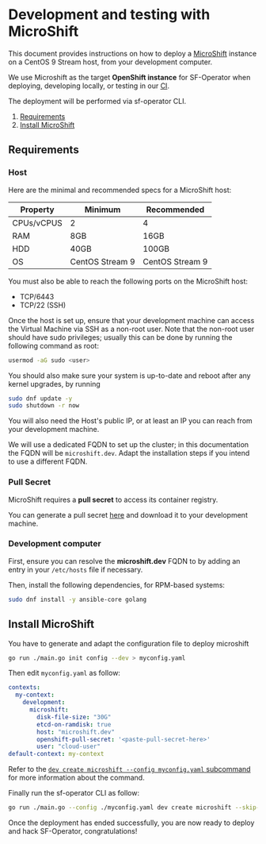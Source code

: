 # Development and testing with MicroShift

This document provides instructions on how to deploy a [MicroShift](https://github.com/openshift/microshift) instance on a CentOS 9 Stream host, from your development computer.

We use Microshift as the target **OpenShift instance** for SF-Operator when deploying, developing locally, or testing in our [CI](https://microshift.softwarefactory-project.io/zuul/t/sf/builds?project=software-factory%2Fsf-operator&skip=0).

The deployment will be performed via sf-operator CLI.

1. [Requirements](#requirements)
1. [Install MicroShift](#install-microshift)

## Requirements

### Host

Here are the minimal and recommended specs for a MicroShift host:

| Property | Minimum | Recommended |
|------------|-------------|----------|
| CPUs/vCPUS | 2 | 4 |
| RAM | 8GB | 16GB |
| HDD | 40GB | 100GB |
| OS | CentOS Stream 9 | CentOS Stream 9 |

You must also be able to reach the following ports on the MicroShift host:

* TCP/6443
* TCP/22 (SSH)

Once the host is set up, ensure that your development machine can access
the Virtual Machine via SSH as a non-root user. Note that the non-root user should have
sudo privileges; usually this can be done by running the following command as root:

```sh
usermod -aG sudo <user>
```

You should also make sure your system is up-to-date and reboot after any kernel upgrades, by running

```sh
sudo dnf update -y
sudo shutdown -r now
```

You will also need the Host's public IP, or at least an IP you can reach from your development machine.

We will use a dedicated FQDN to set up the cluster; in this documentation the FQDN will be `microshift.dev`. Adapt the installation steps if you intend to use a different FQDN.

### Pull Secret

MicroShift requires a **pull secret** to access its container registry.

You can generate a pull secret [here](https://cloud.redhat.com/openshift/create/local) and download it to your development machine.

### Development computer

First, ensure you can resolve the **microshift.dev** FQDN to by adding an entry in your `/etc/hosts` file if necessary.

Then, install the following dependencies, for RPM-based systems:

```sh
sudo dnf install -y ansible-core golang
```

## Install MicroShift

You have to generate and adapt the configuration file to deploy microshift

```sh
go run ./main.go init config --dev > myconfig.yaml
```

Then edit `myconfig.yaml` as follow:

```yaml
contexts:
  my-context:
    development:
      microshift:
        disk-file-size: "30G"
        etcd-on-ramdisk: true
        host: "microshift.dev"
        openshift-pull-secret: '<paste-pull-secret-here>'
        user: "cloud-user"
default-context: my-context
```

Refer to the [`dev create microshift --config myconfig.yaml` subcommand](./../reference/cli/index.md#create-microshift) for more information about the command.

Finally run the sf-operator CLI as follow:

```sh
go run ./main.go --config ./myconfig.yaml dev create microshift --skip-local-setup
```

Once the deployment has ended successfully, you are now ready to deploy and hack SF-Operator, congratulations!
